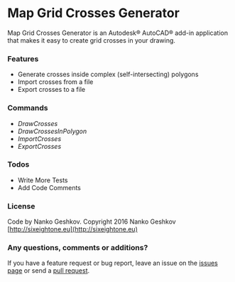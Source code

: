 # Map Grid Crosses Generator

Map Grid Crosses Generator is an Autodesk® AutoCAD® add-in application that makes it easy to create grid crosses in your drawing.

### Features

- Generate crosses inside complex (self-intersecting) polygons
- Import crosses from a file
- Export crosses to a file

### Commands

- *DrawCrosses*
- *DrawCrossesInPolygon*
- *ImportCrosses*
- *ExportCrosses*

### Todos

 - Write More Tests
 - Add Code Comments

### License

Code by Nanko Geshkov. Copyright 2016 Nanko Geshkov [http://sixeightone.eu](http://sixeightone.eu)

### Any questions, comments or additions?

If you have a feature request or bug report, leave an issue on the [issues page](https://github.com/Nanich87/Map-Grid-Crosses-Generator/issues) or send a [pull request](https://github.com/Nanich87/Map-Grid-Crosses-Generator/pulls).